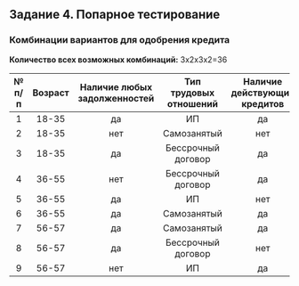 ## Задание 4. Попарное тестирование

### Комбинации вариантов для одобрения кредита

__Количество всех возможных комбинаций:__ 3x2x3x2=36

| № п/п | Возраст | Наличие любых задолженностей | Тип трудовых отношений | Наличие действующих кредитов |
|:-----:|:-------:|:----------------------------:|:----------------------:|:----------------------------:|
|   1   |  18-35  |              да              |           ИП           |              да              |
|   2   |  18-35  |              нет             |       Самозанятый      |              нет             |
|   3   |  18-35  |              да              |   Бессрочный договор   |              да              |
|   4   |  36-55  |              нет             |   Бессрочный договор   |              да              |
|   5   |  36-55  |              да              |           ИП           |              нет             |
|   6   |  36-55  |              да              |       Самозанятый      |              да              |
|   7   |  56-57  |              да              |       Самозанятый      |              да              |
|   8   |  56-57  |              да              |   Бессрочный договор   |              нет             |
|   9   |  56-57  |              нет             |           ИП           |              да              |